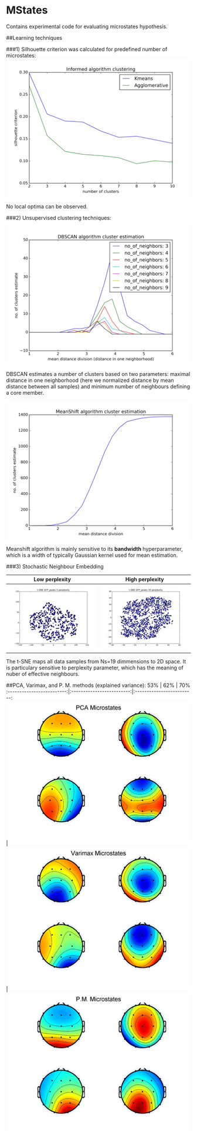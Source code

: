 # MStates

Contains experimental code for evaluating microstates hypothesis.

##Learning techniques

###1) Silhouette criterion was calculated for predefined number of microstates:
![Informed](https://github.com/VlastaKoudelka/MStates/blob/master/Results/Informed_algorithms.jpeg)

No local optima can be observed.

###2) Unsupervised clustering techniques:

![Dbscan](https://github.com/VlastaKoudelka/MStates/blob/master/Results/dbscan_no_clst.jpeg)

DBSCAN estimates a number of clusters based on two parameters: maximal distance in one neighborhood (here we normalized distance by mean distance between all samples) and minimum number of neighbours defining a core member.

![Meanshift](https://github.com/VlastaKoudelka/MStates/blob/master/Results/MeanShift_no_clst.jpeg)

Meanshift algorithm is mainly sensitive to its **bandwidth** hyperparameter, which is a width of typically Gaussian kernel used for mean estimation.

###3) Stochastic Neighbour Embedding

Low perplexity           |  High perplexity
:-------------------------:|:-------------------------:
![lowperplexity](https://github.com/VlastaKoudelka/MStates/blob/master/Results/t-SNE%20GFP_peaks_perp_5.jpeg)   |  ![highperplexity](https://github.com/VlastaKoudelka/MStates/blob/master/Results/t-SNE%20GFP_peaks_perplexity30.jpeg)



The t-SNE maps all data samples from Ns=19 dimmensions to 2D space. It is particulary sensitive to perplexity parameter, which has the meaning of nuber of effective neighbours.

##PCA, Varimax, and P. M. methods (explained variance):
53% | 62% | 70%
:-------------------------:|:-------------------------:|:-------------------------:
![Pca](https://github.com/VlastaKoudelka/MStates/blob/master/Results/pca.jpg) | ![Varimax](https://github.com/VlastaKoudelka/MStates/blob/master/Results/varimax.jpg) | ![Pascual](https://github.com/VlastaKoudelka/MStates/blob/master/Results/pascual.jpg)


